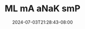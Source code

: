 --- 
title: "ML mA aNaK smP"
description: "video   ML mA aNaK smP simontok full baru"
date: 2024-07-03T21:28:43-08:00
file_code: "g8w6i1pfgi1x"
draft: false
cover: "07dw0itdgdcrmpp2.jpg"
tags: ["aNaK", "smP", "bokep-indo", "bokep-viral", "bokep-ig"]
length: 307
fld_id: "1398014"
foldername: "ABG SMP VIRAL"
categories: ["ABG SMP VIRAL"]
views: 213
---